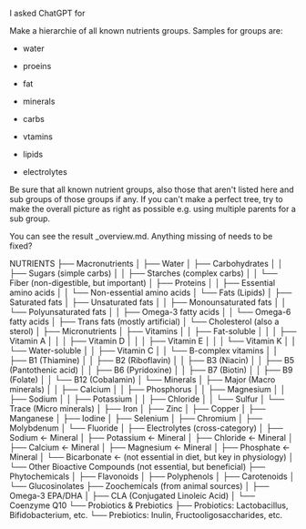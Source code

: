 
I asked ChatGPT for

Make a hierarchie of all known nutrients groups. Samples for groups are:

- water
- proeins
- fat
- minerals
- carbs
- vtamins

- lipids
- electrolytes

Be sure that all known nutrient groups, also those that aren't listed here and sub groups of those groups if any. If you can't make a perfect tree, try to make the overall picture as right as possible e.g. using multiple parents for a sub group.

You can see the result _overview.md. Anything missing of needs to be fixed?


NUTRIENTS
├── Macronutrients
│   ├── Water
│   ├── Carbohydrates
│   │   ├── Sugars (simple carbs)
│   │   ├── Starches (complex carbs)
│   │   └── Fiber (non-digestible, but important)
│   ├── Proteins
│   │   ├── Essential amino acids
│   │   └── Non-essential amino acids
│   └── Fats (Lipids)
│       ├── Saturated fats
│       ├── Unsaturated fats
│       │   ├── Monounsaturated fats
│       │   └── Polyunsaturated fats
│       │       ├── Omega-3 fatty acids
│       │       └── Omega-6 fatty acids
│       ├── Trans fats (mostly artificial)
│       └── Cholesterol (also a sterol)
│
├── Micronutrients
│   ├── Vitamins
│   │   ├── Fat-soluble
│   │   │   ├── Vitamin A
│   │   │   ├── Vitamin D
│   │   │   ├── Vitamin E
│   │   │   └── Vitamin K
│   │   └── Water-soluble
│   │       ├── Vitamin C
│   │       └── B-complex vitamins
│   │           ├── B1 (Thiamine)
│   │           ├── B2 (Riboflavin)
│   │           ├── B3 (Niacin)
│   │           ├── B5 (Pantothenic acid)
│   │           ├── B6 (Pyridoxine)
│   │           ├── B7 (Biotin)
│   │           ├── B9 (Folate)
│   │           └── B12 (Cobalamin)
│   └── Minerals
│       ├── Major (Macro minerals)
│       │   ├── Calcium
│       │   ├── Phosphorus
│       │   ├── Magnesium
│       │   ├── Sodium
│       │   ├── Potassium
│       │   ├── Chloride
│       │   └── Sulfur
│       └── Trace (Micro minerals)
│           ├── Iron
│           ├── Zinc
│           ├── Copper
│           ├── Manganese
│           ├── Iodine
│           ├── Selenium
│           ├── Chromium
│           ├── Molybdenum
│           └── Fluoride
│
├── Electrolytes (cross-category)
│   ├── Sodium       ← Mineral
│   ├── Potassium    ← Mineral
│   ├── Chloride     ← Mineral
│   ├── Calcium      ← Mineral
│   ├── Magnesium    ← Mineral
│   ├── Phosphate    ← Mineral
│   └── Bicarbonate  ← (not essential in diet, but key in physiology)
│
└── Other Bioactive Compounds (not essential, but beneficial)
    ├── Phytochemicals
    │   ├── Flavonoids
    │   ├── Polyphenols
    │   ├── Carotenoids
    │   └── Glucosinolates
    ├── Zoochemicals (from animal sources)
    │   ├── Omega-3 EPA/DHA
    │   ├── CLA (Conjugated Linoleic Acid)
    │   └── Coenzyme Q10
    └── Probiotics & Prebiotics
        ├── Probiotics: Lactobacillus, Bifidobacterium, etc.
        └── Prebiotics: Inulin, Fructooligosaccharides, etc.
